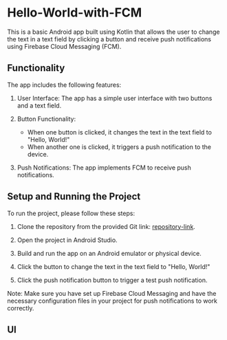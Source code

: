 # Hello-World-with-FCM

This is a basic Android app built using Kotlin that allows the user to change the text in a text field by clicking a button and receive push notifications using Firebase Cloud Messaging (FCM).

## Functionality

The app includes the following features:

1.  User Interface: The app has a simple user interface with two buttons and a text field.

2.  Button Functionality:
    * When one button is clicked, it changes the text in the text field to "Hello, World!"
    *  When another one is clicked, it triggers a push notification to the device.

3.  Push Notifications: The app implements FCM to receive push notifications.


## Setup and Running the Project

To run the project, please follow these steps:

1.  Clone the repository from the provided Git link: [repository-link](https://github.com/iqbalriiaz/Hello-World-With-FCM).

2.  Open the project in Android Studio.

3.  Build and run the app on an Android emulator or physical device.

4.  Click the button to change the text in the text field to "Hello, World!"

5.  Click the push notification button to trigger a test push notification.


Note: Make sure you have set up Firebase Cloud Messaging and have the necessary configuration files in your project for push notifications to work correctly.

## UI

